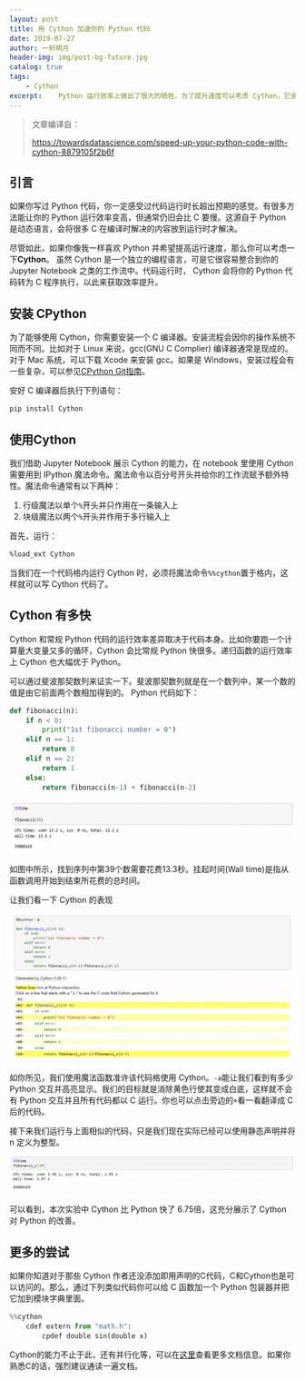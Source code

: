 ```yaml
---
layout: post
title: 用 Cython 加速你的 Python 代码  
date: 2019-07-27
author: 一轩明月
header-img: img/post-bg-future.jpg
catalog: true
tags:
    - Cython
excerpt:    Python 运行效率上做出了很大的牺牲，为了提升速度可以考虑 Cython，它会将 Python 代码转为 C 程序，能便捷地整合到 Jupyer Notebook 等环境中，本文介绍了 Cython 的安装与使用方法，并展示了它的执行效率
---
```


> 文章编译自：
>
> https://towardsdatascience.com/speed-up-your-python-code-with-cython-8879105f2b6f

## 引言

如果你写过 Python 代码，你一定感受过代码运行时长超出预期的感觉。有很多方法能让你的 Python 运行效率变高，但通常仍旧会比 C 要慢。这源自于 Python 是动态语言，会将很多 C 在编译时解决的内容放到运行时才解决。

尽管如此，如果你像我一样喜欢 Python 并希望提高运行速度，那么你可以考虑一下**Cython**。 虽然 Cython 是一个独立的编程语言，可是它很容易整合到你的 Jupyter Notebook 之类的工作流中。代码运行时， Cython 会将你的 Python 代码转为 C 程序执行，以此来获取效率提升。

## 安装 CPython

为了能够使用 Cython，你需要安装一个 C 编译器。安装流程会因你的操作系统不同而不同。比如对于 Linux 来说，gcc(GNU C Complier) 编译器通常是现成的。对于 Mac  系统，可以下载 Xcode 来安装 gcc。如果是 Windows，安装过程会有一些复杂，可以参见[CPython Git指南](https://github.com/cython/cython/wiki/InstallingOnWindows)。

安好 C 编译器后执行下列语句：

```bash
pip install Cython
```

## 使用Cython

我们借助 Jupyter Notebook 展示 Cython 的能力，在 notebook 里使用 Cython 需要用到 IPython 魔法命令。魔法命令以百分号开头并给你的工作流赋予额外特性。魔法命令通常有以下两种：

1. 行级魔法以单个`%`开头并只作用在一条输入上
2. 块级魔法以两个`%`开头并作用于多行输入上

首先，运行：

```bash
%load_ext Cython
```

当我们在一个代码格内运行 Cython 时，必须将魔法命令`%%cython`置于格内，这样就可以写 Cython 代码了。

## Cython 有多快

Cython 和常规 Python 代码的运行效率差异取决于代码本身。比如你要跑一个计算量大变量又多的循环，Cython 会比常规 Python 快很多。递归函数的运行效率上 Cython 也大幅优于 Python。

可以通过斐波那契数列来证实一下。斐波那契数列就是在一个数列中，某一个数的值是由它前面两个数相加得到的。 Python 代码如下：

```python
def fibonacci(n):
    if n < 0:
        print("1st fibonacci number = 0")
    elif n == 1:
        return 0
    elif n == 2:
        return 1
    else:
        return fibonacci(n-1) + fibonacci(n-2)
```

![]( https://raw.githubusercontent.com/LibertyDream/diy_img_host/master/img/2019-07-27_fib_python.png)

如图中所示，找到序列中第39个数需要花费13.3秒。挂起时间(Wall time)是指从函数调用开始到结束所花费的总时间。

让我们看一下 Cython 的表现

![]( https://raw.githubusercontent.com/LibertyDream/diy_img_host/master/img/2019-07-27_fib_cython_1.png)

如你所见，我们使用魔法函数准许该代码格使用 Cython。`-a`能让我们看到有多少 Python 交互并高亮显示。我们的目标就是消除黄色行使其变成白底，这样就不会有 Python 交互并且所有代码都以 C 运行。你也可以点击旁边的`+`看一看翻译成 C 后的代码。

接下来我们运行与上面相似的代码，只是我们现在实际已经可以使用静态声明并将 n 定义为整型。

![]( https://raw.githubusercontent.com/LibertyDream/diy_img_host/master/img/2019-07-27_fib_cython_2.png)

可以看到，本次实验中 Cython 比 Python 快了 6.75倍，这充分展示了 Cython 对 Python 的改善。

## 更多的尝试

如果你知道对于那些 Cython 作者还没添加即用声明的C代码，C和Cython也是可以访问的。那么，通过下列类似代码你可以给 C 函数加一个 Python 包装器并把它加到模块字典里面。

```python
%%cython
    cdef extern from "math.h":
        cpdef double sin(double x)
```

Cython的能力不止于此，还有并行化等，可以在[这里](http://docs.cython.org/en/latest/index.html)查看更多文档信息。如果你熟悉C的话，强烈建议通读一遍文档。

